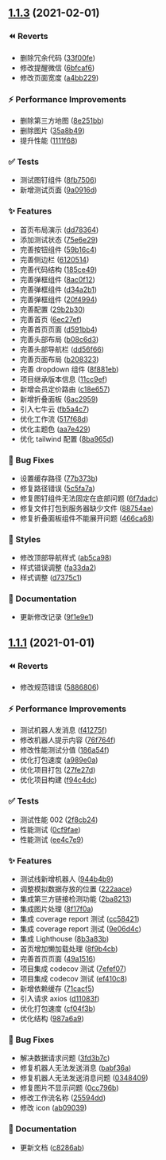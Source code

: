 ## [1.1.3](https://github.com/9ui/laihua-web/compare/1.1.1...1.1.3) (2021-02-01)

### ⏪ Reverts

- 删除冗余代码 ([33f00fe](https://github.com/9ui/laihua-web/commit/33f00fe))
- 修改提醒微信 ([6bfcaf6](https://github.com/9ui/laihua-web/commit/6bfcaf6))
- 修改页面宽度 ([a4bb229](https://github.com/9ui/laihua-web/commit/a4bb229))

### ⚡ Performance Improvements

- 删除第三方地图 ([8e251bb](https://github.com/9ui/laihua-web/commit/8e251bb))
- 删除图片 ([35a8b49](https://github.com/9ui/laihua-web/commit/35a8b49))
- 提升性能 ([1111f68](https://github.com/9ui/laihua-web/commit/1111f68))

### ✅ Tests

- 测试图钉组件 ([8fb7506](https://github.com/9ui/laihua-web/commit/8fb7506))
- 新增测试页面 ([9a0916d](https://github.com/9ui/laihua-web/commit/9a0916d))

### ✨ Features

- 首页布局演示 ([dd78364](https://github.com/9ui/laihua-web/commit/dd78364))
- 添加测试状态 ([75e6e29](https://github.com/9ui/laihua-web/commit/75e6e29))
- 完善按钮组件 ([59b16c4](https://github.com/9ui/laihua-web/commit/59b16c4))
- 完善侧边栏 ([6120514](https://github.com/9ui/laihua-web/commit/6120514))
- 完善代码结构 ([185ce49](https://github.com/9ui/laihua-web/commit/185ce49))
- 完善弹框组件 ([8ac0f12](https://github.com/9ui/laihua-web/commit/8ac0f12))
- 完善弹框组件 ([d34a2b1](https://github.com/9ui/laihua-web/commit/d34a2b1))
- 完善弹框组件 ([20f4994](https://github.com/9ui/laihua-web/commit/20f4994))
- 完善配置 ([29b2b30](https://github.com/9ui/laihua-web/commit/29b2b30))
- 完善首页 ([6ec27ef](https://github.com/9ui/laihua-web/commit/6ec27ef))
- 完善首页页面 ([d591bb4](https://github.com/9ui/laihua-web/commit/d591bb4))
- 完善头部布局 ([b08c6d3](https://github.com/9ui/laihua-web/commit/b08c6d3))
- 完善头部导航栏 ([dd56f66](https://github.com/9ui/laihua-web/commit/dd56f66))
- 完善页面布局 ([b208323](https://github.com/9ui/laihua-web/commit/b208323))
- 完善 dropdown 组件 ([8f881eb](https://github.com/9ui/laihua-web/commit/8f881eb))
- 项目继承版本信息 ([11cc9ef](https://github.com/9ui/laihua-web/commit/11cc9ef))
- 新增会员定价路由 ([c18e657](https://github.com/9ui/laihua-web/commit/c18e657))
- 新增折叠面板 ([6ac2959](https://github.com/9ui/laihua-web/commit/6ac2959))
- 引入七牛云 ([fb5a4c7](https://github.com/9ui/laihua-web/commit/fb5a4c7))
- 优化工作流 ([517f68d](https://github.com/9ui/laihua-web/commit/517f68d))
- 优化主题色 ([aa7e429](https://github.com/9ui/laihua-web/commit/aa7e429))
- 优化 tailwind 配置 ([8ba965d](https://github.com/9ui/laihua-web/commit/8ba965d))

### 🐛 Bug Fixes

- 设置缓存路径 ([77b373b](https://github.com/9ui/laihua-web/commit/77b373b))
- 修复路径错误 ([5c5fa7a](https://github.com/9ui/laihua-web/commit/5c5fa7a))
- 修复图钉组件无法固定在底部问题 ([6f7dadc](https://github.com/9ui/laihua-web/commit/6f7dadc))
- 修复文件打包到服务器缺少文件 ([88754ae](https://github.com/9ui/laihua-web/commit/88754ae))
- 修复折叠面板组件不能展开问题 ([466ca68](https://github.com/9ui/laihua-web/commit/466ca68))

### 💄 Styles

- 修改顶部导航样式 ([ab5ca98](https://github.com/9ui/laihua-web/commit/ab5ca98))
- 样式错误调整 ([fa33da2](https://github.com/9ui/laihua-web/commit/fa33da2))
- 样式调整 ([d7375c1](https://github.com/9ui/laihua-web/commit/d7375c1))

### 📝 Documentation

- 更新修改记录 ([9f1e9e1](https://github.com/9ui/laihua-web/commit/9f1e9e1))

## [1.1.1](https://github.com/9ui/laihua-web/compare/ee4c7e9...1.1.1) (2021-01-01)

### ⏪ Reverts

- 修改规范错误 ([5886806](https://github.com/9ui/laihua-web/commit/5886806))

### ⚡ Performance Improvements

- 测试机器人发消息 ([f41275f](https://github.com/9ui/laihua-web/commit/f41275f))
- 修改机器人提示内容 ([76f764f](https://github.com/9ui/laihua-web/commit/76f764f))
- 修改性能测试分值 ([186a54f](https://github.com/9ui/laihua-web/commit/186a54f))
- 优化打包速度 ([a989e0a](https://github.com/9ui/laihua-web/commit/a989e0a))
- 优化项目打包 ([27fe27d](https://github.com/9ui/laihua-web/commit/27fe27d))
- 优化项目构建 ([f94c4dc](https://github.com/9ui/laihua-web/commit/f94c4dc))

### ✅ Tests

- 测试性能 002 ([2f8cb24](https://github.com/9ui/laihua-web/commit/2f8cb24))
- 性能测试 ([0cf9fae](https://github.com/9ui/laihua-web/commit/0cf9fae))
- 性能测试 ([ee4c7e9](https://github.com/9ui/laihua-web/commit/ee4c7e9))

### ✨ Features

- 测试线新增机器人 ([944b4b9](https://github.com/9ui/laihua-web/commit/944b4b9))
- 调整模拟数据存放的位置 ([222aace](https://github.com/9ui/laihua-web/commit/222aace))
- 集成第三方链接检测功能 ([2ba8213](https://github.com/9ui/laihua-web/commit/2ba8213))
- 集成图片处理 ([8f17f0a](https://github.com/9ui/laihua-web/commit/8f17f0a))
- 集成 coverage report 测试 ([cc58421](https://github.com/9ui/laihua-web/commit/cc58421))
- 集成 coverage report 测试 ([9e06d4c](https://github.com/9ui/laihua-web/commit/9e06d4c))
- 集成 Lighthouse ([8b3a83b](https://github.com/9ui/laihua-web/commit/8b3a83b))
- 首页增加懒加载处理 ([8f9b4cb](https://github.com/9ui/laihua-web/commit/8f9b4cb))
- 完善首页页面 ([49a1516](https://github.com/9ui/laihua-web/commit/49a1516))
- 项目集成 codecov 测试 ([7efef07](https://github.com/9ui/laihua-web/commit/7efef07))
- 项目集成 codecov 测试 ([ef410c8](https://github.com/9ui/laihua-web/commit/ef410c8))
- 新增依赖缓存 ([71cacf5](https://github.com/9ui/laihua-web/commit/71cacf5))
- 引入请求 axios ([d11083f](https://github.com/9ui/laihua-web/commit/d11083f))
- 优化打包速度 ([cf04f3b](https://github.com/9ui/laihua-web/commit/cf04f3b))
- 优化结构 ([987a6a9](https://github.com/9ui/laihua-web/commit/987a6a9))

### 🐛 Bug Fixes

- 解决数据请求问题 ([3fd3b7c](https://github.com/9ui/laihua-web/commit/3fd3b7c))
- 修复机器人无法发送消息 ([babf36a](https://github.com/9ui/laihua-web/commit/babf36a))
- 修复机器人无法发送消息问题 ([0348409](https://github.com/9ui/laihua-web/commit/0348409))
- 修复图片不显示问题 ([0cc796b](https://github.com/9ui/laihua-web/commit/0cc796b))
- 修改工作流名称 ([25594dd](https://github.com/9ui/laihua-web/commit/25594dd))
- 修改 icon ([ab09039](https://github.com/9ui/laihua-web/commit/ab09039))

### 📝 Documentation

- 更新文档 ([c8286ab](https://github.com/9ui/laihua-web/commit/c8286ab))
